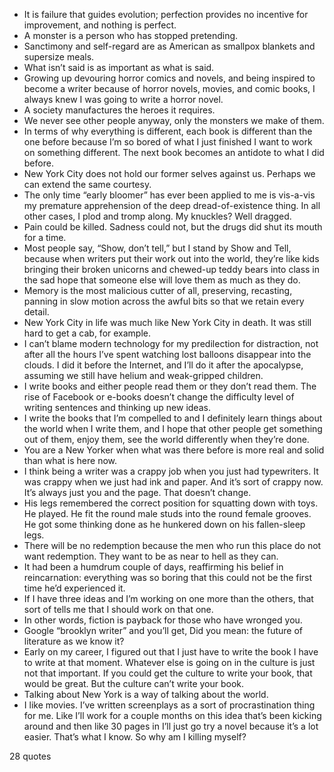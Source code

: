  - It is failure that guides evolution; perfection provides no incentive for improvement, and nothing is perfect.
 - A monster is a person who has stopped pretending.
 - Sanctimony and self-regard are as American as smallpox blankets and supersize meals.
 - What isn’t said is as important as what is said.
 - Growing up devouring horror comics and novels, and being inspired to become a writer because of horror novels, movies, and comic books, I always knew I was going to write a horror novel.
 - A society manufactures the heroes it requires.
 - We never see other people anyway, only the monsters we make of them.
 - In terms of why everything is different, each book is different than the one before because I’m so bored of what I just finished I want to work on something different. The next book becomes an antidote to what I did before.
 - New York City does not hold our former selves against us. Perhaps we can extend the same courtesy.
 - The only time “early bloomer” has ever been applied to me is vis-a-vis my premature apprehension of the deep dread-of-existence thing. In all other cases, I plod and tromp along. My knuckles? Well dragged.
 - Pain could be killed. Sadness could not, but the drugs did shut its mouth for a time.
 - Most people say, “Show, don’t tell,” but I stand by Show and Tell, because when writers put their work out into the world, they’re like kids bringing their broken unicorns and chewed-up teddy bears into class in the sad hope that someone else will love them as much as they do.
 - Memory is the most malicious cutter of all, preserving, recasting, panning in slow motion across the awful bits so that we retain every detail.
 - New York City in life was much like New York City in death. It was still hard to get a cab, for example.
 - I can’t blame modern technology for my predilection for distraction, not after all the hours I’ve spent watching lost balloons disappear into the clouds. I did it before the Internet, and I’ll do it after the apocalypse, assuming we still have helium and weak-gripped children.
 - I write books and either people read them or they don’t read them. The rise of Facebook or e-books doesn’t change the difficulty level of writing sentences and thinking up new ideas.
 - I write the books that I’m compelled to and I definitely learn things about the world when I write them, and I hope that other people get something out of them, enjoy them, see the world differently when they’re done.
 - You are a New Yorker when what was there before is more real and solid than what is here now.
 - I think being a writer was a crappy job when you just had typewriters. It was crappy when we just had ink and paper. And it’s sort of crappy now. It’s always just you and the page. That doesn’t change.
 - His legs remembered the correct position for squatting down with toys. He played. He fit the round male studs into the round female grooves. He got some thinking done as he hunkered down on his fallen-sleep legs.
 - There will be no redemption because the men who run this place do not want redemption. They want to be as near to hell as they can.
 - It had been a humdrum couple of days, reaffirming his belief in reincarnation: everything was so boring that this could not be the first time he’d experienced it.
 - If I have three ideas and I’m working on one more than the others, that sort of tells me that I should work on that one.
 - In other words, fiction is payback for those who have wronged you.
 - Google “brooklyn writer” and you’ll get, Did you mean: the future of literature as we know it?
 - Early on my career, I figured out that I just have to write the book I have to write at that moment. Whatever else is going on in the culture is just not that important. If you could get the culture to write your book, that would be great. But the culture can’t write your book.
 - Talking about New York is a way of talking about the world.
 - I like movies. I’ve written screenplays as a sort of procrastination thing for me. Like I’ll work for a couple months on this idea that’s been kicking around and then like 30 pages in I’ll just go try a novel because it’s a lot easier. That’s what I know. So why am I killing myself?

28 quotes